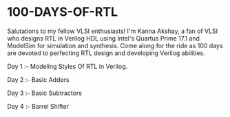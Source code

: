 # 100-DAYS-OF-RTL
Salutations to my fellow VLSI enthusiasts! I'm Kanna Akshay, a fan of VLSI who designs RTL in Verilog HDL using Intel's Quartus Prime 17.1 and ModelSim for simulation and synthesis. Come along for the ride as 100 days are devoted to perfecting RTL design and developing Verilog abilities.

Day 1 :- Modeling Styles Of RTL in Verilog.

Day 2 :- Basic Adders 

Day 3 :- Basic Subtractors

Day 4 :- Barrel Shifter

